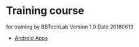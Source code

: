 # Training course
for training by BBTechLab
Version 1.0
Date 20180613
* [Android Apps](https://github.com/bbtechlab/training.github.io/blob/android_app/android_app/README.md)
